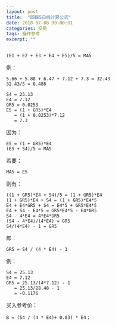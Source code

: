 ```yaml
---
layout: post
title:  "回踩5日线计算公式"
date: 2018-07-08 00:00:01
categories: 交易
tags: 操作参考
excerpt: ""
---
```


```
(E1 + E2 + E3 + E4 + E5)/5 = MA5
```

例：
```
5.66 + 5.88 + 6.47 + 7.12 + 7.3 = 32.43
32.43/5 = 6.486

S4 = 25.13
E4 = 7.12
GR5 = 0.0253
E5 = (1 + GR5)*E4
   = (1 + 0.0253)*7.12
   = 7.3
```

因为：
```
E5 = (1 + GR5)*E4
(E5 + S4)/5 = MA5
```
若要：
```
MA5 = E5
```

则有：
```
((1 + GR5)*E4 + S4)/5 = (1 + GR5)*E4
(1 + GR5)*E4 + S4 = (1 + GR5)*E4*5
E4 + E4*GR5 + S4 = E4*5 + GR5*E4*5
E4 + S4 - E4*5 = GR5*E4*5 - E4*GR5
S4 - 4*E4 = 4*E4*GR5
(S4 - 4*E4)/(4*E4) = GR5
S4/(4*E4) - 1 = GR5
```

即：
```
GR5 = S4 / (4 * E4) - 1
```

例：
```
S4 = 25.13
E4 = 7.12
GR5 = 25.13/(4*7.12) - 1
   = 25.13/28.48 - 1
   = -0.1176
```


买入参考价：
```
B = (S4 / (4 * E4)+ 0.03) * E4；
```














































